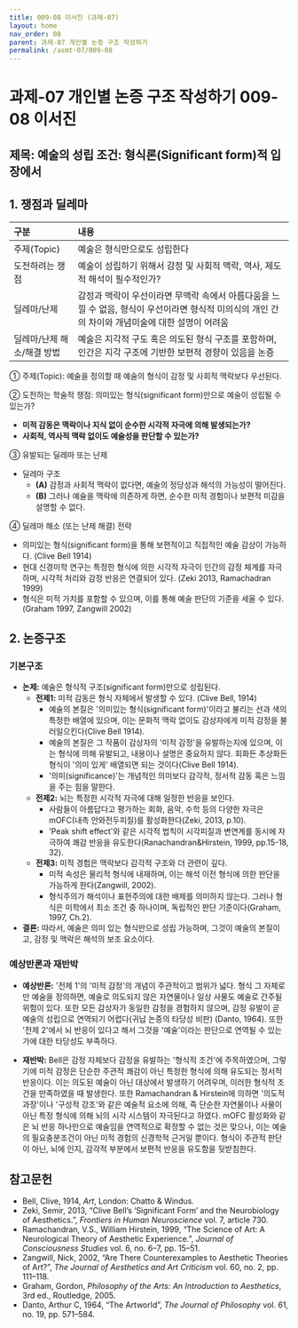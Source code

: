 ```yaml
---
title: 009-08 이서진 (과제-07)
layout: home
nav_order: 08
parent: 과제-07 개인별 논증 구조 작성하기
permalink: /asmt-07/009-08
---
```


# 과제-07 개인별 논증 구조 작성하기 009-08 이서진

## 제목: 예술의 성립 조건: 형식론(Significant form)적 입장에서

## 1. 쟁점과 딜레마

| 구분 | 내용 |
|:---|:---|
| 주제(Topic) | 예술은 형식만으로도 성립한다 |
| 도전하려는 쟁점 | 예술이 성립하기 위해서 감정 및 사회적 맥락, 역사, 제도적 해석이 필수적인가? |
| 딜레마/난제 | 감정과 맥락이 우선이라면 무맥락 속에서 아름다움을 느낄 수 없음, 형식이 우선이라면 형식적 미의식의 개인 간의 차이와 개념미술에 대한 설명이 어려움 |
| 딜레마/난제 해소/해결 방법 | 예술은 지각적 구도 혹은 의도된 형식 구조를 포함하며, 인간은 지각 구조에 기반한 보편적 경향이 있음을 논증 |

① 주제(Topic): 예술을 정의할 때 예술의 형식이 감정 및 사회적 맥락보다 우선된다.

② 도전하는 학술적 쟁점: 의미있는 형식(significant form)만으로 예술이 성립될 수 있는가?

- **미적 감동은 맥락이나 지식 없이 순수한 시각적 자극에 의해 발생되는가?**  
- **사회적, 역사적 맥락 없이도 예술성을 판단할 수 있는가?**  

③ 유발되는 딜레마 또는 난제

- 딜레마 구조
  - **(A)** 감정과 사회적 맥락이 없다면, 예술의 정당성과 해석의 가능성이 떨어진다.
  - **(B)** 그러나 예술을 맥락에 의존하게 하면, 순수한 미적 경험이나 보편적 미감을 설명할 수 없다.

④ 딜레마 해소 (또는 난제 해결) 전략

- 의미있는 형식(significant form)을 통해 보편적이고 직접적인 예술 감상이 가능하다. (Clive Bell 1914)
- 현대 신경미학 연구는 특정한 형식에 의한 시각적 자극이 인간의 감정 체계를 자극하며, 시각적 처리와 감정 반응은 연결되어 있다. (Zeki 2013, Ramachadran 1999)
- 형식은 미적 가치를 포함할 수 있으며, 이를 통해 예술 판단의 기준을 세울 수 있다. (Graham 1997, Zangwill 2002)

## 2. 논증구조

### 기본구조

- **논제:** 예술은 형식적 구조(significant form)만으로 성립된다.
  - **전제1:** 미적 감동은 형식 자체에서 발생할 수 있다. (Clive Bell, 1914)
    - 예술의 본질은 '의미있는 형식(significant form)'이라고 불리는 선과 색의 특정한 배열에 있으며, 이는 문화적 맥락 없이도 감상자에게 미적 감정을 불러일으킨다(Clive Bell 1914).
	- 예술의 본질은 그 작품이 감상자의 '미적 감정'을 유발하는지에 있으며, 이는 형식에 의해 유발되고, 내용이나 설명은 중요하지 않다. 회화든 추상화든 형식이 '의미 있게' 배열되면 되는 것이다(Clive Bell 1914).
	- '의미(significance)'는 개념적인 의미보다 감각적, 정서적 감동 혹은 느낌을 주는 힘을 말한다.
  - **전제2:** 뇌는 특정한 시각적 자극에 대해 일정한 반응을 보인다.
    - 사람들이 아름답다고 평가하는 회화, 음악, 수학 등의 다양한 자극은 mOFC(내측 안와전두피질)를 활성화한다(Zeki, 2013, p.10).
    - 'Peak shift effect'와 같은 시각적 법칙이 시각피질과 변연계를 동시에 자극하여 쾌감 반응을 유도한다(Ranachandran&Hirstein, 1999, pp.15-18, 32).
  - **전제3:** 미적 경험은 맥락보다 감각적 구조와 더 관련이 깊다.
      - 미적 속성은 물리적 형식에 내재하며, 이는 해석 이전 형식에 의한 판단을 가능하게 한다(Zangwill, 2002).
      - 형식주의가 해석이나 표현주의에 대한 배제를 의미하지 않는다. 그러나 형식은 미학에서 최소 조건 중 하나이며, 독립적인 판단 기준이다(Graham, 1997, Ch.2).
- **결론:** 따라서, 예술은 의미 있는 형식만으로 성립 가능하며, 그것이 예술의 본질이고, 감정 및 맥락은 해석의 보조 요소이다.

### 예상반론과 재반박

- **예상반론:** '전제 1'의 '미적 감정'의 개념이 주관적이고 범위가 넓다. 형식 그 자체로만 예술을 정의하면, 예술로 의도되지 않은 자연물이나 일상 사물도 예술로 간주될 위험이 있다. 또한 모든 감상자가 동일한 감정을 경험하지 않으며, 감정 유발이 곧 예술의 성립으로 연역되기 어렵다(귀납 논증의 타당성 비판) (Danto, 1964). 또한 '전제 2'에서 뇌 반응이 있다고 해서 그것을 '예술'이라는 판단으로 연역될 수 있는가에 대한 타당성도 부족하다.

- **재반박:** Bell은 감정 자체보다 감정을 유발하는 '형식적 조건'에 주목하였으며, 그렇기에 미적 감정은 단순한 주관적 쾌감이 아닌 특정한 형식에 의해 유도되는 정서적 반응이다. 이는 의도된 예술이 아닌 대상에서 발생하기 어려우며, 이러한 형식적 조건을 만족하였을 때 발생한다. 또한 Ramachandran & Hirstein에 의하면 '의도적 과장'이나 '구성적 강조'와 같은 예술적 요소에 의해, 즉 단순한 자연물이나 사물이 아닌 특정 형식에 의해 뇌의 시각 시스템이 자극된다고 하였다. mOFC 활성화와 같은 뇌 반응 하나만으로 예술임을 연역적으로 확정할 수 없는 것은 맞으나, 이는 예술의 필요충분조건이 아닌 미적 경험의 신경학적 근거일 뿐이다. 형식이 주관적 판단이 아닌, 뇌에 인지, 감각적 부분에서 보편적 반응을 유도함을 뒷받침한다.

## 참고문헌
- Bell, Clive, 1914, *Art*, London: Chatto & Windus.
- Zeki, Semir, 2013, “Clive Bell’s ‘Significant Form’ and the Neurobiology of Aesthetics.”, *Frontiers in Human Neuroscience* vol. 7, article 730.
- Ramachandran, V.S., William Hirstein, 1999, “The Science of Art: A Neurological Theory of Aesthetic Experience.”, *Journal of Consciousness Studies* vol. 6, no. 6–7, pp. 15–51.
- Zangwill, Nick, 2002, “Are There Counterexamples to Aesthetic Theories of Art?”, *The Journal of Aesthetics and Art Criticism* vol. 60, no. 2, pp. 111–118. 
- Graham, Gordon, *Philosophy of the Arts: An Introduction to Aesthetics*, 3rd ed., Routledge, 2005.
- Danto, Arthur C, 1964, “The Artworld”, *The Journal of Philosophy* vol. 61, no. 19, pp. 571–584.